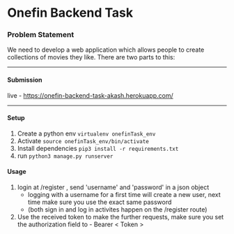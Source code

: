 # Onefin Backend Task
### Problem Statement
We need to develop a web application which allows people to create collections of movies they like. There are two parts to this:

---
#### Submission
live - https://onefin-backend-task-akash.herokuapp.com/

---
#### Setup
1. Create a python env
``virtualenv onefinTask_env ``
2. Activate
``source onefinTask_env/bin/activate ``
3. Install dependencies
``pip3 install -r requirements.txt``
4. run
``python3 manage.py runserver``

####  Usage  
1. login at /register , send 'username' and 'password' in a json object
	- logging with a username for a first time will create a new user, next time make sure you 	 use the exact same password 
	- (both sign in and log in activites happen on the /register route)
2. Use the received token to make the further requests, make sure you set the authorization field to -
Bearer < Token >